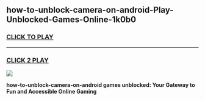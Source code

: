 
## how-to-unblock-camera-on-android-Play-Unblocked-Games-Online-1k0b0
<h3>
<a href="https://premium76.site?title=how-to-unblock-camera-on-android&ref=25A">CLICK TO PLAY</a></h3>
<hr>

<h3>
<a href="https://premium76.site?title=how-to-unblock-camera-on-android&ref=25A">CLICK 2 PLAY</a>
  
</h3>

<a href="https://premium76.site?title=how-to-unblock-camera-on-android&ref=25A"><img src="https://clearcache.store/games.png"></a>


**how-to-unblock-camera-on-android games unblocked: Your Gateway to Fun and Accessible Online Gaming**
